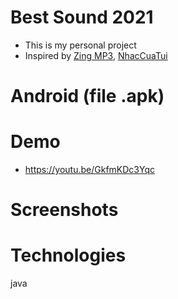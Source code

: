 # Best Sound 2021
- This is my personal project
- Inspired by [Zing MP3](https://play.google.com/store/apps/details?id=com.zing.mp3), [NhacCuaTui](https://play.google.com/store/apps/details?id=ht.nct&hl=vi&gl=US)
# Android (file .apk)
# Demo
- https://youtu.be/GkfmKDc3Yqc
# Screenshots
# Technologies
java
